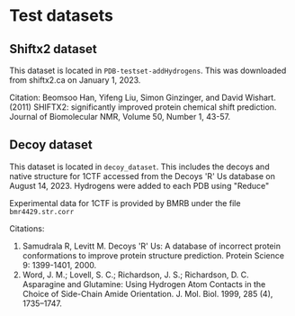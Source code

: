 # Test datasets

## Shiftx2 dataset

This dataset is located in `PDB-testset-addHydrogens`. This was downloaded from shiftx2.ca on January 1, 2023.

Citation: Beomsoo Han, Yifeng Liu, Simon Ginzinger, and David Wishart. (2011) SHIFTX2: significantly improved protein chemical shift prediction. Journal of Biomolecular NMR, Volume 50, Number 1, 43-57.

## Decoy dataset

This dataset is located in `decoy_dataset`. This includes the decoys and native structure for 1CTF accessed from the Decoys 'R' Us database on August 14, 2023. Hydrogens were added to each PDB using "Reduce"

Experimental data for 1CTF is provided by BMRB under the file `bmr4429.str.corr`

Citations: 
1) Samudrala R, Levitt M. Decoys 'R' Us: A database of incorrect protein conformations to improve protein structure prediction. Protein Science 9: 1399-1401, 2000.
2) Word, J. M.; Lovell, S. C.; Richardson, J. S.; Richardson, D. C. Asparagine and Glutamine: Using Hydrogen Atom Contacts in the Choice of Side-Chain Amide Orientation. J. Mol. Biol. 1999, 285 (4), 1735–1747.
